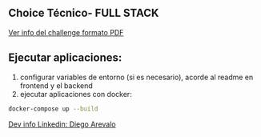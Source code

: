 ## Choice Técnico- FULL STACK
[Ver info del challenge formato PDF](https://cs1.ssltrust.me/s/YeaQjE8XFljaMxv)

## Ejecutar aplicaciones:
1. configurar variables de entorno (si es necesario), acorde al readme en frontend y el backend
2. ejecutar aplicaciones con docker: 
```bash
docker-compose up --build
```

[Dev info Linkedin: Diego Arevalo](https://www.linkedin.com/in/diego2000avelar/)


